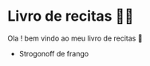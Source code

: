 # Livro de recitas :man_cook:

Ola ! bem vindo ao meu livro de recitas :wave:

- Strogonoff de frango